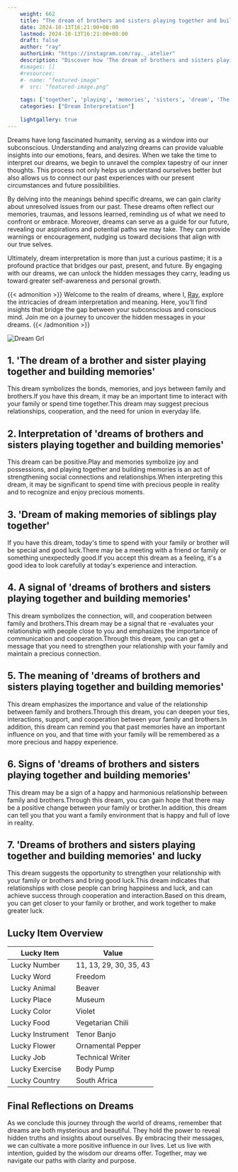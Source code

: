 ```yaml
---
    weight: 662
    title: "The dream of brothers and sisters playing together and building memories"  # Assuming 'title' column exists
    date: 2024-10-13T16:21:00+08:00
    lastmod: 2024-10-13T16:21:00+08:00
    draft: false
    author: "ray"
    authorLink: "https://instagram.com/ray._.atelier"
    description: "Discover how 'The dream of brothers and sisters playing together and building memories' can interpret your future and uncover its significant meanings in your life."
    #images: []
    #resources:
    #- name: "featured-image"
    #  src: "featured-image.png"
    
    tags: ['together', 'playing', 'memories', 'sisters', 'dream', 'The', 'and', 'of', 'brothers', 'building']
    categories: ["Dream Interpretation"]
    
    lightgallery: true
---
```

    
Dreams have long fascinated humanity, serving as a window into our subconscious. Understanding and analyzing dreams can provide valuable insights into our emotions, fears, and desires. When we take the time to interpret our dreams, we begin to unravel the complex tapestry of our inner thoughts. This process not only helps us understand ourselves better but also allows us to connect our past experiences with our present circumstances and future possibilities.

By delving into the meanings behind specific dreams, we can gain clarity about unresolved issues from our past. These dreams often reflect our memories, traumas, and lessons learned, reminding us of what we need to confront or embrace. Moreover, dreams can serve as a guide for our future, revealing our aspirations and potential paths we may take. They can provide warnings or encouragement, nudging us toward decisions that align with our true selves.

Ultimately, dream interpretation is more than just a curious pastime; it is a profound practice that bridges our past, present, and future. By engaging with our dreams, we can unlock the hidden messages they carry, leading us toward greater self-awareness and personal growth.

{{< admonition >}}
Welcome to the realm of dreams, where I, [Ray](https://instagram.com/ray._.atelier), explore the intricacies of dream interpretation and meaning. Here, you’ll find insights that bridge the gap between your subconscious and conscious mind. Join me on a journey to uncover the hidden messages in your dreams.
{{< /admonition >}}

![Dream Grl](https://cdn.pixabay.com/photo/2017/11/02/03/35/gothic-2910057_1280.jpg "Dream Grl")

## 1. 'The dream of a brother and sister playing together and building memories'
This dream symbolizes the bonds, memories, and joys between family and brothers.If you have this dream, it may be an important time to interact with your family or spend time together.This dream may suggest precious relationships, cooperation, and the need for union in everyday life.

## 2. Interpretation of 'dreams of brothers and sisters playing together and building memories'
This dream can be positive.Play and memories symbolize joy and possessions, and playing together and building memories is an act of strengthening social connections and relationships.When interpreting this dream, it may be significant to spend time with precious people in reality and to recognize and enjoy precious moments.

## 3. 'Dream of making memories of siblings play together'
If you have this dream, today's time to spend with your family or brother will be special and good luck.There may be a meeting with a friend or family or something unexpectedly good.If you accept this dream as a feeling, it's a good idea to look carefully at today's experience and interaction.

## 4. A signal of 'dreams of brothers and sisters playing together and building memories'
This dream symbolizes the connection, will, and cooperation between family and brothers.This dream may be a signal that re -evaluates your relationship with people close to you and emphasizes the importance of communication and cooperation.Through this dream, you can get a message that you need to strengthen your relationship with your family and maintain a precious connection.

## 5. The meaning of 'dreams of brothers and sisters playing together and building memories'
This dream emphasizes the importance and value of the relationship between family and brothers.Through this dream, you can deepen your ties, interactions, support, and cooperation between your family and brothers.In addition, this dream can remind you that past memories have an important influence on you, and that time with your family will be remembered as a more precious and happy experience.

## 6. Signs of 'dreams of brothers and sisters playing together and building memories'
This dream may be a sign of a happy and harmonious relationship between family and brothers.Through this dream, you can gain hope that there may be a positive change between your family or brother.In addition, this dream can tell you that you want a family environment that is happy and full of love in reality.

## 7. 'Dreams of brothers and sisters playing together and building memories' and lucky
This dream suggests the opportunity to strengthen your relationship with your family or brothers and bring good luck.This dream indicates that relationships with close people can bring happiness and luck, and can achieve success through cooperation and interaction.Based on this dream, you can get closer to your family or brother, and work together to make greater luck.

## Lucky Item Overview
| Lucky Item          | Value              |
|---------------|--------------------|
| Lucky Number        | 11, 13, 29, 30, 35, 43  |
| Lucky Word          | Freedom |
| Lucky Animal        | Beaver |
| Lucky Place         | Museum     |
| Lucky Color         | Violet     |
| Lucky Food          | Vegetarian Chili      |
| Lucky Instrument    | Tenor Banjo |
| Lucky Flower        | Ornamental Pepper    |
| Lucky Job           | Technical Writer       |
| Lucky Exercise      | Body Pump  |
| Lucky Country       | South Africa    |


##  Final Reflections on Dreams

As we conclude this journey through the world of dreams, remember that dreams are both mysterious and beautiful. They hold the power to reveal hidden truths and insights about ourselves. By embracing their messages, we can cultivate a more positive influence in our lives. Let us live with intention, guided by the wisdom our dreams offer. Together, may we navigate our paths with clarity and purpose.
